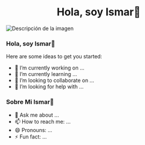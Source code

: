 <div align="center">
<h1 align="center">Hola, soy Ismar👋
</div>
<img src="[https://drive.google.com/file/d/1-dE87ckcPmMYWkLzlmOUg14a-lwh1uwo/view?usp=drive_link](https://drive.google.com/file/d/1-dE87ckcPmMYWkLzlmOUg14a-lwh1uwo/view?usp=drive_link)" alt="Descripción de la imagen">

  
  
  ### Hola, soy Ismar👋
Here are some ideas to get you started:

- 🔭 I’m currently working on ...
- 🌱 I’m currently learning ...
- 👯 I’m looking to collaborate on ...
- 🤔 I’m looking for help with ...
### Sobre Mi Ismar👋
- 💬 Ask me about ...
- 📫 How to reach me: ...
- 😄 Pronouns: ...
- ⚡ Fun fact: ...
<!--
-->
